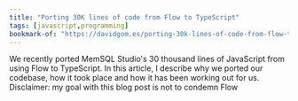 ```yaml
---
title: "Porting 30K lines of code from Flow to TypeScript"
tags: [javascript,programming]
bookmark-of: "https://davidgom.es/porting-30k-lines-of-code-from-flow-to-typescript"
---
```

We recently ported MemSQL Studio's 30 thousand lines of JavaScript from using Flow to TypeScript. In this article, I describe why we ported our codebase, how it took place and how it has been working out for us. Disclaimer: my goal with this blog post is not to condemn Flow